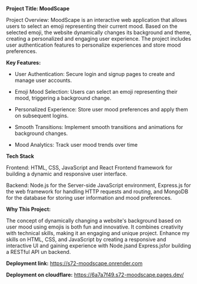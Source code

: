 **Project Title: MoodScape**

Project Overview: MoodScape is an interactive web application that allows users to select an emoji representing their current mood. Based on the selected emoji, the website dynamically changes its background and theme, creating a personalized and engaging user experience. The project includes user authentication features to personalize experiences and store mood preferences.

**Key Features:**

- User Authentication: Secure login and signup pages to create and manage user accounts.

- Emoji Mood Selection: Users can select an emoji representing their mood, triggering a background change.

- Personalized Experience: Store user mood preferences and apply them on subsequent logins.

- Smooth Transitions: Implement smooth transitions and animations for background changes.

- Mood Analytics: Track user mood trends over time

**Tech Stack**

Frontend: HTML, CSS, JavaScript and React Frontend framework for building a dynamic and responsive user interface.

Backend: Node.js for the Server-side JavaScript environment, Express.js for the web framework for handling HTTP requests and routing, and MongoDB for the database for storing user information and mood preferences.

**Why This Project:**

The concept of dynamically changing a website's background based on user mood using emojis is both fun and innovative. It combines creativity with technical skills, making it an engaging and unique project. Enhance my skills on HTML, CSS, and JavaScript by creating a responsive and interactive UI and gaining experience with Node.jsand Express.jsfor building a RESTful API un backend.


**Deployment link:** https://s72-moodscape.onrender.com

**Deployment on cloudflare:** https://6a7a7f49.s72-moodscape.pages.dev/




